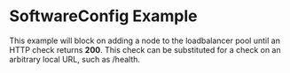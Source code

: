 # SoftwareConfig Example

This example will block on adding a node to the loadbalancer pool until an HTTP check returns **200**.
This check can be substituted for a check on an arbitrary local URL, such as /health.